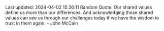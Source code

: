 Last updated: 2024-04-02 15:36:11
Random Quote: Our shared values define us more than our differences. And acknowledging those shared values can see us through our challenges today if we have the wisdom to trust in them again. - John McCain